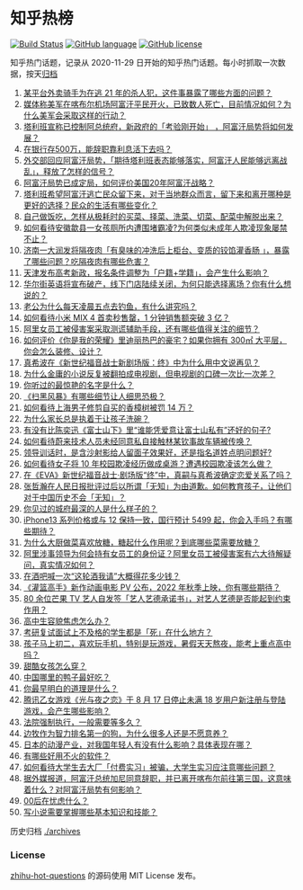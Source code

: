 # 知乎热榜
[![Build Status](https://github.com/ToWeLong/zhihu-hot-questions/workflows/CI/badge.svg)](https://github.com/ToWeLong/zhihu-hot-questions/actions)
[![GitHub language](https://img.shields.io/badge/language-golang-orange.svg)](https://golang.org/)
[![GitHub license](https://img.shields.io/github/license/ToWeLong/zhihu-hot-questions)](https://github.com/ToWeLong/zhihu-hot-questions/blob/main/LICENSE)

知乎热门话题，记录从 2020-11-29 日开始的知乎热门话题。每小时抓取一次数据，按天[归档](./archives)

<!-- BEGIN -->

1. [某平台外卖骑手为在逃 21 年的杀人犯，这件事暴露了哪些方面的问题？](https://www.zhihu.com/question/479516585)
1. [媒体称美军在喀布尔机场阿富汗平民开火，已致数人死亡，目前情况如何？为什么美军会采取这样的行动？](https://www.zhihu.com/question/480114274)
1. [塔利班宣称已控制阿总统府，新政府的「考验刚开始」 ，阿富汗局势将如何发展？](https://www.zhihu.com/question/480056085)
1. [在银行存500万，能辞职靠利息活下去吗？](https://www.zhihu.com/question/347518117)
1. [外交部回应阿富汗局势，「期待塔利班表态能够落实，阿富汗人民能够远离战乱」，释放了怎样的信号？](https://www.zhihu.com/question/480139637)
1. [阿富汗局势已成定局，如何评价美国20年阿富汗战略？](https://www.zhihu.com/question/479977936)
1. [塔利班希望阿富汗逃亡民众留下来，对于当地群众而言，留下来和离开哪种是更好的选择？民众的生活有哪些变化？](https://www.zhihu.com/question/480088269)
1. [自己做饭吃，怎样从极耗时的买菜、择菜、洗菜、切菜、配菜中解脱出来？](https://www.zhihu.com/question/22903687)
1. [如何看待安徽歙县一女孩厕所内遭围堵霸凌?为何类似未成年人欺凌现象屡禁不止？](https://www.zhihu.com/question/479741078)
1. [济南一大润发将隔夜肉「有臭味的冲洗后上柜台、变质的铰馅灌香肠 」，暴露了哪些问题？吃隔夜肉有哪些危害？](https://www.zhihu.com/question/480028253)
1. [天津发布高考新政，报名条件调整为「户籍+学籍」，会产生什么影响？](https://www.zhihu.com/question/480066513)
1. [华尔街英语将宣布破产，线下门店陆续关闭，为何只能选择离场？你有什么想说的？](https://www.zhihu.com/question/479399664)
1. [老公为什么每天凌晨五点去钓鱼，有什么讲究吗？](https://www.zhihu.com/question/474753426)
1. [如何看待小米 MIX 4 首卖秒售罄，1 分钟销售额突破 3 亿？](https://www.zhihu.com/question/480057517)
1. [阿里女员工被侵害案采取测谎辅助手段，还有哪些值得关注的细节？](https://www.zhihu.com/question/479952240)
1. [如何评价《你是我的荣耀》里迪丽热巴的豪宅？如果你拥有 300㎡ 大平层，你会怎么装修、设计？](https://www.zhihu.com/question/478931141)
1. [真希波在《新世纪福音战士新剧场版：终》中为什么用中文说再见？](https://www.zhihu.com/question/479353551)
1. [为什么金庸的小说反复被翻拍成电视剧，但电视剧的口碑一次比一次差？](https://www.zhihu.com/question/479934492)
1. [你听过的最惊艳的名字是什么？](https://www.zhihu.com/question/265694919)
1. [《扫黑风暴》有哪些细节让人细思恐极？](https://www.zhihu.com/question/478914926)
1. [如何看待上海男子修剪自买的香樟树被罚 14 万？](https://www.zhihu.com/question/479858462)
1. [为什么家长总是执着于让孩子洗碗？](https://www.zhihu.com/question/478553261)
1. [有没有比陈奕迅《富士山下》里“谁能凭爱意让富士山私有”还好的句子?](https://www.zhihu.com/question/424619553)
1. [如何看待蔚来技术人员未经同意私自接触林某钦事故车辆被传唤？](https://www.zhihu.com/question/480089000)
1. [领导训话时，是含沙射影给人留面子效果好，还是指名道姓点明问题好?](https://www.zhihu.com/question/479189064)
1. [如何看待女子将 10 年校园欺凌经历做成桌游？遭遇校园欺凌该怎么做？](https://www.zhihu.com/question/480022438)
1. [在《EVA》新世纪福音战士·剧场版“终”中，真嗣与真希波确定恋爱关系了吗？](https://www.zhihu.com/question/448346115)
1. [张哲瀚在人民日报批评过后以所谓「无知」为由道歉。如何教育孩子，让他们对于中国历史不会「无知」？](https://www.zhihu.com/question/479616831)
1. [你见过的城府最深的人是什么样子的？](https://www.zhihu.com/question/26717612)
1. [iPhone13 系列价格或与 12 保持一致，国行预计 5499 起，你会入手吗？有哪些期待？](https://www.zhihu.com/question/480023574)
1. [为什么大厨做菜喜欢放糖，糖起什么作用呢？到底哪些菜需要放糖？](https://www.zhihu.com/question/478737610)
1. [阿里涉事领导为何会持有女员工的身份证？阿里女员工被侵害案有六大待解疑问，真实情况如何？](https://www.zhihu.com/question/480050983)
1. [在酒吧喊一次“这轮酒我请”大概得花多少钱？](https://www.zhihu.com/question/279194092)
1. [《灌篮高手》新作动画电影 PV 公布，2022 年秋季上映，你有哪些期待？](https://www.zhihu.com/question/479550692)
1. [80 余位芒果 TV 艺人自发签「艺人艺德承诺书」，对艺人艺德是否能起到约束作用？](https://www.zhihu.com/question/480093245)
1. [高中生容貌焦虑怎么办？](https://www.zhihu.com/question/479691935)
1. [考研复试面试上不及格的学生都是「死」在什么地方？](https://www.zhihu.com/question/281387925)
1. [孩子马上初二，喜欢玩手机，特别是玩游戏，暑假天天熬夜，能考上重点高中吗？](https://www.zhihu.com/question/479762896)
1. [甜酷女孩怎么穿？](https://www.zhihu.com/question/476856363)
1. [中国哪里的鸭子最好吃？](https://www.zhihu.com/question/477047747)
1. [你最早明白的道理是什么？](https://www.zhihu.com/question/479342858)
1. [腾讯乙女游戏《光与夜之恋》于 8 月 17 日停止未满 18 岁用户新注册与登陆游戏，会产生哪些影响？](https://www.zhihu.com/question/479571482)
1. [法院强制执行，一般需要等多久？](https://www.zhihu.com/question/323774273)
1. [边牧作为智力排名第一的狗，为什么很多人还是不愿意养？](https://www.zhihu.com/question/329070571)
1. [日本的动漫产业，对我国年轻人有没有什么影响？具体表现在哪？](https://www.zhihu.com/question/467143093)
1. [有哪些好用不火的软件？](https://www.zhihu.com/question/310110592)
1. [如何看待大学生去大厂「付费实习」被骗，大学生实习应注意哪些问题？](https://www.zhihu.com/question/449423976)
1. [据外媒报道，阿富汗总统加尼同意辞职，并已离开喀布尔前往第三国，这意味着什么？对阿富汗局势有何影响？](https://www.zhihu.com/question/479970951)
1. [00后在忧虑什么？](https://www.zhihu.com/question/393450972)
1. [写小说需要掌握哪些基本知识和技能？](https://www.zhihu.com/question/370078461)

<!-- END -->

历史归档 [./archives](./archives)


### License
[zhihu-hot-questions](https://github.com/towelong/zhihu-hot-questions) 的源码使用 MIT License 发布。